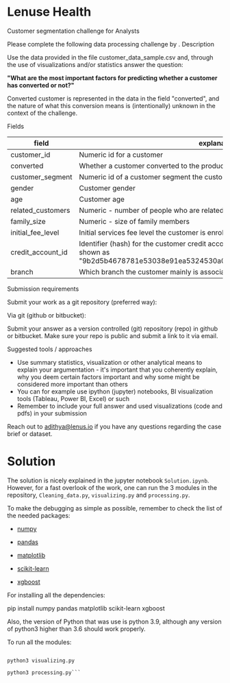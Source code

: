 # Lenuse Health
Customer segmentation challenge for Analysts

Please complete the following data processing challenge by <INSERT DATE HERE>.
Description

Use the data provided in the file customer_data_sample.csv and, through the use of visualizations and/or statistics answer the question:

**"What are the most important factors for predicting whether a customer has converted or not?"**

Converted customer is represented in the data in the field "converted", and the nature of what this conversion means is (intentionally) unknown in the context of the challenge.

Fields

| field | explanation |
|---|---|
| customer_id | Numeric id for a customer
| converted | Whether a customer converted to the product (1) or not (0)
| customer_segment | Numeric id of a customer segment the customer belongs to
| gender | Customer gender
| age | Customer age
| related_customers | Numeric - number of people who are related to the customer
| family_size | Numeric - size of family members
| initial_fee_level | Initial services fee level the customer is enrolled to
| credit_account_id | Identifier (hash) for the customer credit account. If customer has none, they are shown as "9b2d5b4678781e53038e91ea5324530a03f27dc1d0e5f6c9bc9d493a23be9de0"
| branch | Which branch the customer mainly is associated with |

Submission requirements

Submit your work as a git repository (preferred way):

Via git (github or bitbucket):  

Submit your answer as a version controlled (git) repository (repo) in github or bitbucket. Make sure your repo is public and submit a link to it via email.

Suggested tools / approaches

- Use summary statistics, visualization or other analytical means to explain your argumentation - it's important that you coherently explain, why you deem certain factors important and why some might be considered more important than others
- You can for example use ipython (jupyter) notebooks, BI visualization tools (Tableau, Power BI, Excel) or such
- Remember to include your full answer and used visualizations (code and pdfs) in your submission

Reach out to adithya@lenus.io if you have any questions regarding the case brief or dataset.

# Solution

The solution is nicely explained in the jupyter notebook `Solution.ipynb`. However, for a fast overlook of the work, one can run the 3 modules in the repository, `Cleaning_data.py`, `visualizing.py` and `processing.py`.

To make the debugging as simple as possible, remember to check the list of the needed packages:

* [numpy](https://numpy.org/)

* [pandas](https://pandas.pydata.org/pandas-docs/stable/index.html)

* [matplotlib](https://matplotlib.org/)

* [scikit-learn](https://scikit-learn.org/stable/index.html)

* [xgboost](https://xgboost.ai/)

For installing all the dependencies:

pip install numpy pandas matplotlib scikit-learn xgboost

Also, the version of Python that was use is python 3.9, although any version of python3 higher than 3.6 should work properly.

To run all the modules:

```python3 Cleaning_data.py

python3 visualizing.py

python3 processing.py```
